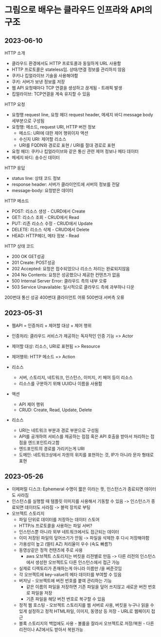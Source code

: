 
# 그림으로 배우는 클라우드 인프라와 API의 구조

## 2023-06-10

HTTP 소개
* 클라우드 환경에서도 HTTP 프로토콜과 동일하게 URL 사용함
* HTTP 프로토콜은 stateless임. 상태/연결 정보를 관리하지 않음
* 쿠키나 킵얼라이브 기술을 사용해야함
* 쿠키: 서버가 보낸 정보를 저장
* 웹 API 요청때마다 TCP 연결을 생성하고 끊게됨 - 트래픽 발생
* 킵얼라이브: TCP연결을 계속 유지할 수 있음

HTTP 요청
* 요청행 request line, 요청 헤더 request header, 메세지 바디 message body 세부분으로 구성됨
* 요청행: 메소드, request URI, HTTP 버전 정보
  * 메소드: URI에 대한 제어 행위이자 액션
  * 수신지 URI: 제어할 리소스
  * URI를 FQDN와 경로로 표현 / URI를 절대 경로로 표현
* 요청 헤더: 쿠키나 킵얼라이브와 같은 통신 관련 제어 정보나 메타 데이터
* 메세지 바디: 송수신 데이터

HTTP 응답
* status line: 상태 코드 정보
* response header: 서버가 클라이언트에 서버의 정보를 전달
* message-body: 요청받은 데이터

HTTP 메소드
* POST: 리소스 생성 - CURD에서 Create
* GET: 리소스 조회 - CRUD에서 Read
* PUT: 리존 리소스 수정 - CRUD에서 Update
* DELETE: 리소스 삭제 - CRUD에서 Delete
* HEAD: HTTP헤더, 메타 정보 - Read

HTTP 상태 코드
* 200 OK GET성공
* 201 Create: POST성공
* 202 Accepted: 요청은 접수되었으나 리소스 처리는 완료되지않음
* 204 No Contents: 요청은 성공했으나 제공한 컨텐츠가 없음
* 500 Internal Server Error: 클라우드 측의 내부 오류
* 503 Service Unavailable: 일시적으로 클라우드 측에 과부하나 다운

200번대 통신 성공
400번대 클라이언트 어류
500번대 서버측 오류


## 2023-05-31

* 웹API = 인증처리 + 제어할 대상 + 제어 행위
* 인증처리: 클라우드 서비스가 제공하는 독자적인 인증 기능 => Actor
* 제어할 대상: 리소스, URI로 표현됨 => Resource
* 제어행위: HTTP 메소드 => Action

* 리소스
  * 서버, 스토리지, 네트워크, 인스턴스, 이미지, 키 페어 등이 리소스
  * 리소스를 구분하기 위해 UUID나 이름을 사용함

* 액션
  * API 제어 행위
  * CRUD: Create, Read, Update, Delete

* 리소스
  * URI는 네트워크 부분과 경로 부분으로 구성됨
  * API를 공개하여 서비스를 제공하는 접점 혹은 API 호출을 받아서 처리하는 접점을 엔드포인트라고함
  * 엔드포인트의 경로를 가리키는게 URI
  * 도메인: 네트워크상에서 자원의 위치를 표현하는 것, IP가 아니라 문자 형태로 표현

## 2023-05-26

* 이메퍼럴 디스크: Ephemeral 수명이 짧은 이라는 뜻, 인스턴스가 종료되면 데이터도 사라짐
* 인스턴스를 실행할 때 템플릿 이미지를 사용해서 기동할 수 있음 -> 인스턴스가 종료되면 데이터도 사라짐 -> 블럭 장치로 부팅
* 오브젝트 스토리지
  * 파일 단위로 데이터를 저장하는 데이터 스토어
  * HTTP/s 프로토콜을 사용하는 파일 서버?
  * 인스턴스뿐 아니라 외부 네트워크에서도 접근되는 데이터
  * 이미 저장된 파일의 덮어쓰기가 안됨 -> 파일을 삭제한 후 다시 저장해야함
  * 가용성이 높고 (멀티 AZ) 처리율이 우수 (속도 빠름?)
  * 동영상같은 정적 컨텐츠에 주로 사용
    * aws 오브젝트 스토리지는 버킷을 리젼별로 만듬 -> 다른 리전의 인스턴스에서 생성한 오브젝트도 다른 인스턴스에서 접근 가능
  * 실제로 디렉토리가 존재하는게 아니라 이름만 /을 써준것임
  * 각 오브젝트에 key-value의 메타 데이터를 부여할 수 있음
  * 버저닝 - 오브젝트에 버전 번호를 붙여 관리하는 기능
    * 같은 이름의 파일을 저장하면 기존 파일을 덮어 쓰지않고 새로운 버전 번호로 파일을 저장
    * 기존 파일을 해당 버전 번호로 복구할 수 있음
  * 정적 웹 호스팅 - 오브젝트 스토리지를 웹 서버로 사용, 버킷을 누구나 읽을 수 있게 설정하고 정적 HTML파일, 이미지, 동영상 등 저장 - URL로 웹페이지 접근
  * 블록 스토리지의 백업에도 사용 - 볼륨을 잘라서 오브젝트로 저장/복원 - 다른 리전이나 AZ에서도 받아서 복원가능
